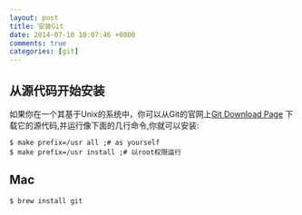 ```yaml
---
layout: post
title: 安装Git
date: 2014-07-10 10:07:46 +0800
comments: true
categories: [git]
---
```



## 从源代码开始安装

如果你在一个其基于Unix的系统中，你可以从Git的官网上[Git Download Page](http://git-scm.com/download)
下载它的源代码,并运行像下面的几行命令,你就可以安装:

    $ make prefix=/usr all ;# as yourself
    $ make prefix=/usr install ;# 以root权限运行

## Mac

    $ brew install git
